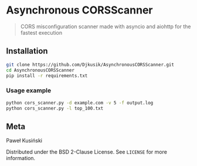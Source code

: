# Asynchronous CORSScanner
> CORS misconfiguration scanner made with asyncio and aiohttp for the fastest execution

## Installation

```sh
git clone https://github.com/Djkusik/AsynchronousCORSScanner.git
cd AsynchronousCORSScanner
pip install -r requirements.txt
```

### Usage example

```sh
python cors_scanner.py -d example.com -v 5 -f output.log
python cors_scanner.py -l top_100.txt
```

## Meta

Paweł Kusiński

Distributed under the BSD 2-Clause License. See ``LICENSE`` for more information.